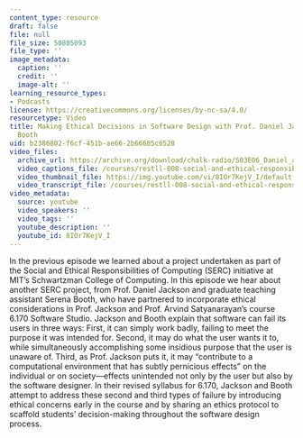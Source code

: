 ```yaml
---
content_type: resource
draft: false
file: null
file_size: 50805093
file_type: ''
image_metadata:
  caption: ''
  credit: ''
  image-alt: ''
learning_resource_types:
- Podcasts
license: https://creativecommons.org/licenses/by-nc-sa/4.0/
resourcetype: Video
title: Making Ethical Decisions in Software Design with Prof. Daniel Jackson & Serena
  Booth
uid: b2386802-f6cf-451b-ae66-2b66685c6528
video_files:
  archive_url: https://archive.org/download/chalk-radio/S03E06_Daniel_and_Serena_360p.mp4
  video_captions_file: /courses/restll-008-social-and-ethical-responsibilities-of-computing-serc/8IOr7KejV_I_captions.webvtt
  video_thumbnail_file: https://img.youtube.com/vi/8IOr7KejV_I/default.jpg
  video_transcript_file: /courses/restll-008-social-and-ethical-responsibilities-of-computing-serc/8IOr7KejV_I_transcript.pdf
video_metadata:
  source: youtube
  video_speakers: ''
  video_tags: ''
  youtube_description: ''
  youtube_id: 8IOr7KejV_I
---
```

In the previous episode we learned about a project undertaken as part of the Social and Ethical Responsibilities of Computing (SERC) initiative at MIT’s Schwartzman College of Computing. In this episode we hear about another SERC project, from Prof. Daniel Jackson and graduate teaching assistant Serena Booth, who have partnered to incorporate ethical considerations in Prof. Jackson and Prof. Arvind Satyanarayan’s course 6.170 Software Studio. Jackson and Booth explain that software can fail its users in three ways: First, it can simply work badly, failing to meet the purpose it was intended for. Second, it may do what the user wants it to, while simultaneously accomplishing some insidious purpose that the user is unaware of. Third, as Prof. Jackson puts it, it may “contribute to a computational environment that has subtly pernicious effects” on the individual or on society—effects unintended not only by the user but also by the software designer. In their revised syllabus for 6.170, Jackson and Booth attempt to address these second and third types of failure by introducing ethical concerns early in the course and by sharing an ethics protocol to scaffold students’ decision-making throughout the software design process.